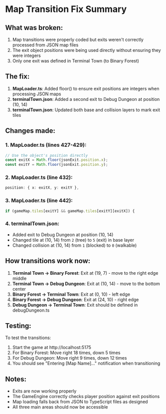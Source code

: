 # Map Transition Fix Summary

## What was broken:
1. Map transitions were properly coded but exits weren't correctly processed from JSON map files
2. The exit object positions were being used directly without ensuring they were integers
3. Only one exit was defined in Terminal Town (to Binary Forest)

## The fix:
1. **MapLoader.ts**: Added floor() to ensure exit positions are integers when processing JSON maps
2. **terminalTown.json**: Added a second exit to Debug Dungeon at position (10, 14)
3. **terminalTown.json**: Updated both base and collision layers to mark exit tiles

## Changes made:

### 1. MapLoader.ts (lines 427-429):
```typescript
// Use the object's position directly
const exitX = Math.floor(jsonExit.position.x);
const exitY = Math.floor(jsonExit.position.y);
```

### 2. MapLoader.ts (line 432):
```typescript
position: { x: exitX, y: exitY },
```

### 3. MapLoader.ts (line 442):
```typescript
if (gameMap.tiles[exitY] && gameMap.tiles[exitY][exitX]) {
```

### 4. terminalTown.json:
- Added exit to Debug Dungeon at position (10, 14)
- Changed tile at (10, 14) from `2` (tree) to `5` (exit) in base layer
- Changed collision at (10, 14) from `1` (blocked) to `0` (walkable)

## How transitions work now:
1. **Terminal Town → Binary Forest**: Exit at (19, 7) - move to the right edge middle
2. **Terminal Town → Debug Dungeon**: Exit at (10, 14) - move to the bottom center
3. **Binary Forest → Terminal Town**: Exit at (0, 10) - left edge
4. **Binary Forest → Debug Dungeon**: Exit at (24, 10) - right edge
5. **Debug Dungeon → Terminal Town**: Exit should be defined in debugDungeon.ts

## Testing:
To test the transitions:
1. Start the game at http://localhost:5175
2. For Binary Forest: Move right 18 times, down 5 times
3. For Debug Dungeon: Move right 9 times, down 12 times
4. You should see "Entering [Map Name]..." notification when transitioning

## Notes:
- Exits are now working properly
- The GameEngine correctly checks player position against exit positions
- Map loading falls back from JSON to TypeScript files as designed
- All three main areas should now be accessible